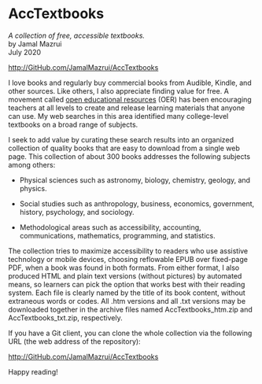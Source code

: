 ﻿# AccTextbooks

*A collection of free, accessible textbooks.*\
by Jamal Mazrui\
July 2020

<http://GitHub.com/JamalMazrui/AccTextbooks>

I love books and regularly buy commercial books from Audible, Kindle, and other sources.  Like others, I also appreciate finding value for free.  A movement called [open educational resources](https://en.wikipedia.org/wiki/Open_educational_resources) (OER) has been encouraging teachers at all levels to create and release learning materials that anyone can use.  My web searches in this area identified many college-level textbooks on a broad range of subjects.  

I seek to add value by curating these search results into an organized collection of quality books that are easy to download from a single web page.  This collection of about 300 books addresses the following subjects among others:

* Physical sciences such as astronomy, biology, chemistry, geology, and physics.

* Social studies such as anthropology, business, economics, government, history, psychology, and sociology.

* Methodological areas such as accessibility, accounting, communications, mathematics, programming, and statistics.

The collection tries to maximize accessibility to readers who use assistive technology or mobile devices, choosing reflowable EPUB over fixed-page PDF, when a book was found in both formats.  From either format, I also produced HTML and plain text versions (without pictures) by automated means, so learners can pick the option that works best with their reading system.  Each file is clearly named by the title of its book content, without extraneous words or codes.  All .htm versions and all .txt versions may be downloaded together in the archive files named AccTextbooks_htm.zip and AccTextbooks_txt.zip, respectively.

If you have a Git client, you can clone the whole collection via the following URL (the web address of the repository):

http://GitHub.com/JamalMazrui/AccTextbooks

Happy reading!
